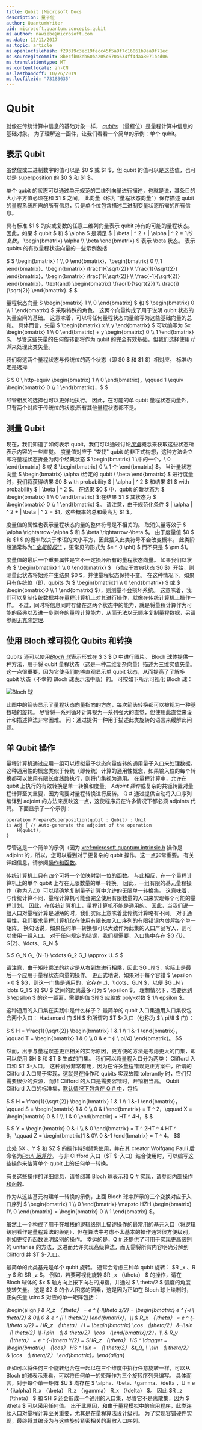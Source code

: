 ```yaml
---
title: Qubit |Microsoft Docs
description: 量子位
author: QuantumWriter
uid: microsoft.quantum.concepts.qubit
ms.author: nawiebe@microsoft.com
ms.date: 12/11/2017
ms.topic: article
ms.openlocfilehash: f29319c3ec19fecc45f5a9f7c16061b9aa9f71ec
ms.sourcegitcommit: 8becfb03eb60ba205c670a634ff4daa8071bcd06
ms.translationtype: MT
ms.contentlocale: zh-CN
ms.lasthandoff: 10/26/2019
ms.locfileid: "73183635"
---
```

# <a name="the-qubit"></a>Qubit

就像在传统计算中信息的基础对象一样， [*qubits*](https://en.wikipedia.org/wiki/Qubit) （量程位）是量程计算中信息的基础对象。  为了理解这一函件，让我们看看一个简单的示例：单个 qubit。

## <a name="representing-a-qubit"></a>表示 Qubit

虽然位或二进制数字的值可以是 $0 $ 或 $1 $，但 qubit 的值可以是这些值，也可以是 superposition 的 $0 $ 和 $1 $。

单个 qubit 的状态可以通过单元规范的二维列向量进行描述，也就是说，其条目的大小平方值必须在和 $1 $ 之间。 此向量（称为 "量程状态向量"）保存描述 qubit 的量程系统所需的所有信息，只是单个位包含描述二进制变量状态所需的所有信息。

具有标准 $1 $ 的实或复数的任意二维列向量表示 qubit 持有的可能的量程状态。 因此，如果 $ qubit $ 和 $ \alpha $ 是满足 $ | \beta | ^ 2 + | \alpha | ^ 2 = $1 的复数，$ \begin{bmatrix} \alpha \\\\ \beta \end{bmatrix} $ 表示 \beta 状态。 表示 qubits 的有效量程状态向量的一些示例包括

$ $ \begin{bmatrix} 1 \\\\ 0 \end{bmatrix}、\begin{bmatrix} 0 \\\\ 1 \end{bmatrix}、\begin{bmatrix} \frac{1}{\sqrt{2}} \\\\ \frac{1}{\sqrt{2}} \end{bmatrix}，\begin{bmatrix} \frac{1}{\sqrt{2}} \\\\ \frac{-1}{\sqrt{2}} \end{bmatrix}，\text{and} \begin{bmatrix} \frac{1}{\sqrt{2}} \\\\ \frac{i}{\sqrt{2}} \end{bmatrix}. $ $

量程状态向量 $ \begin{bmatrix} 1 \\\\ 0 \end{bmatrix} $ 和 $ \begin{bmatrix} 0 \\\\ 1 \end{bmatrix} $ 采取特殊的角色。 这两个向量构成了用于说明 qubit 状态的矢量空间的基础。 这意味着，可以将任何量程状态向量编写为这些基础向量的总和。 具体而言，矢量 $ \begin{bmatrix} x \\\\ y \end{bmatrix} $ 可以编写为 $x \begin{bmatrix} 1 \\\\ 0 \end{bmatrix} + y \begin{bmatrix} 0 \\\\ 1 \end{bmatrix} $。 尽管这些矢量的任何旋转都将作为 qubit 的完全有效基础，但我们选择使用*计算*来处理此类矢量。

我们将这两个量程状态与传统位的两个状态（即 $0 $ 和 $1 $）相对应。 标准约定是选择

$ $ 0 \ http-equiv \begin{bmatrix} 1 \\\\ 0 \end{bmatrix}，\qquad 1 \equiv \begin{bmatrix} 0 \\\\ 1 \end{bmatrix}，$ $

尽管相反的选择也可以更好地执行。 因此，在可能的单 qubit 量程状态向量外，只有两个对应于传统位的状态;所有其他量程状态都不是。

## <a name="measuring-a-qubit"></a>测量 Qubit

现在，我们知道了如何表示 qubit，我们可以通过讨论[*度量*](https://en.wikipedia.org/wiki/Measurement_in_quantum_mechanics)概念来获取这些状态所表示内容的一些直觉。 度量值对应于 "查找" qubit 的非正式构想，这种方法会立即将量程状态折叠为两个经典状态 $ \begin{bmatrix} 1 \\中的一个，\\ 0 \end{bmatrix} $ 或 $ \begin{bmatrix} 0 \\\\ 1 个 \end{bmatrix} $。 当计量状态向量 $ \begin{bmatrix} \alpha \\给定的 qubit \\ \beta \end{bmatrix} $ 进行度量时，我们将获得结果 $0 $ with probability $ | \alpha | ^ 2 $ 和结果 $1 $ with probability $ | \beta | ^ 2 $。 在结果 $0 $ 中，qubit 的新状态为 $ \begin{bmatrix} 1 \\\\ 0 \end{bmatrix} $;在结果 $1 $ 其状态为 $ \begin{bmatrix} 0 \\\\ 1 \end{bmatrix} $。 请注意，由于规范化条件 $ | \alpha | ^ 2 + | \beta | ^ 2 = $1，这些概率的总和最高为 $1 $。

度量值的属性也表示量程状态向量的整体符号是不相关的。 取消矢量等效于 $ \alpha \rightarrow-\alpha $ 和 $ \beta \rightarrow-\beta $。 由于度量值 $0 $ 和 $1 $ 的概率取决于术语的大小平方，因此插入此类符号不会改变概率。 此类阶段通常称为[``*全局阶段*""](https://en.wikipedia.org/wiki/Phase_factor) ，更常见的形式为 $e ^ {i \phi} $ 而不只是 $ \pm $1。

度量值的最后一个重要属性是它不一定损坏所有的量程状态向量。 如果我们以状态 $ \begin{bmatrix} 1 \\\\ 0 \end{bmatrix} $ （对应于古典状态 $0 $）开始，则测量此状态将始终产生结果 $0 $，并使量程状态保持不变。 在这种情况下，如果只有传统位（即，qubits 为 $ \begin{bmatrix}1 \\\\ 0 \end{bmatrix} $ 或 $ \begin{bmatrix}0 \\\\ 1 \end{bmatrix} $），则测量不会损坏系统。 这意味着，我们可以复制传统数据并在量程计算机上对其进行操作，就像在传统计算机上操作一样。 不过，同时将信息同时存储在这两个状态中的能力，就是将量程计算作为可能的经典以及进一步剥夺的量程计算能力，从而无法以无顺序复制量程数据，另请参阅[无克隆定理](https://en.wikipedia.org/wiki/No-cloning_theorem).

## <a name="visualizing-qubits-and-transformations-using-the-bloch-sphere"></a>使用 Bloch 球可视化 Qubits 和转换

Qubits 还可以使用[*Bloch 球*](https://en.wikipedia.org/wiki/Bloch_sphere)表示形式在 $ 3 $ D 中进行图片。  Bloch 球体提供一种方法，用于将 qubit 量程状态（这是一种二维复杂向量）描述为三维实值矢量。  这一点很重要，因为它使我们能够直观显示单 qubit 状态，从而提高了了解多 qubit 状态（不幸的 Bloch 球表示法中断）的。  可按如下所示可视化 Bloch 球：

<!--- ![](.\media\bloch.svg){ width=50% } --->
![Bloch 球](~/media/concepts_bloch.png)

此图中的箭头显示了量程状态向量指向的方向，每次箭头转换都可以被视为一种基数轴的旋转。
尽管将一系列循环计算视为一系列强大的直觉，但使用此直觉来设计和描述算法非常困难。 问：通过提供一种用于描述此类旋转的语言来缓解此问题。

## <a name="single-qubit-operations"></a>单 Qubit 操作

量程计算机通过应用一组可以模拟量子状态向量旋转的通用量子入口来处理数据。
这种通用性的概念类似于传统（即传统）计算的通用性概念，如果输入位的每个转换都可以使用有限长度线路执行，则将门集视为通用。
在量程计算中，允许在 qubit 上执行的有效转换是单一转换和度量。
*Adjoint 操作*或复杂的共轭转置对量程计算至关重要，因为需要对量程转换进行反转。
Q # 通过提供自动将入口序列编译到 adjoint 的方法来反映这一点，这使程序员在许多情况下都必须 adjoints 代码。 下面显示了一个示例：

```qsharp
operation PrepareSuperposition(qubit : Qubit) : Unit
is Adj { // Auto-generate the adjoint of the operation
    H(qubit);
}
```

尽管这是一个简单的示例（因为 <xref:microsoft.quantum.intrinsic.h> 操作是 adjoint 的，所以，您可以看到对于更复杂的 qubit 操作，这一点非常重要。
有关详细信息，请参阅[操作和函数](xref:microsoft.quantum.techniques.opsandfunctions)。

传统计算机上只有四个可将一个位映射到一位的函数。 与此相反，在一个量程计算机上的单个 qubit 上存在无限数量的单一转换。 因此，一组有限的基元量程操作（称为[*入口*](https://en.wikipedia.org/wiki/Quantum_logic_gate)）可以精确地复制量子计算中允许的无限单一转换集。 这意味着，与传统计算不同，量程计算机可能会完全使用有限数量的入口来实现每个可能的量程计划。 因此，在传统计算机上，量程计算机不能是通用的。 因此，当我们说一组入口对量程计算是*通用*的时，我们实际上意味着比传统计算略有不同。
对于通用性，我们要求量程计算机仅在使用有限长度入口序列的有限错误内*估算*每个单一矩阵。
换句话说，如果任何单一转换都可以大致作为此集的入口产品写入，则可以使用一组入口。 对于任何规定的错误，我们都需要，入口集中存在 $G _{1}、G_{2}、\ldots、G_N $

$ $ G_N G_ {N-1} \cdots G_2 G_1 \approx U. $ $

请注意，由于矩阵乘法的约定是从右到左进行相乘，因此 $G _N $，实际上是最后一个应用于量程状态向量的操作。 更正式地说，如果对于每个容错 $ \epsilon > 0 $ $G，则这一门集是通用的，它存在 _1、\ldots、G_N $，以便 $G _N \ ldots G_1 $ 和 $U $ 之间的距离最多可为 $ \epsilon $。 理想情况下，若要达到 $ \epsilon $ 的这一距离，需要的值 $N $ 应缩放 poly-对数 $ 1/\ epsilon $。

这种通用的入口集在实践中是什么样子？  最简单的 qubit 入口集通用入口集仅包含两个入口： Hadamard 门 $H $ 和所谓的 $T $-入口（也称为 $ \ pi/8 $ 门）：

$ $ H = \frac{1}{\sqrt{2}} \begin{bmatrix} 1 & 1 \\\\ 1 &-1 \end{bmatrix}，\qquad T = \begin{bmatrix} 1 & 0 \\\\ 0 & e ^ {i \ pi/4} \end{bmatrix}。
$$

然而，出于与量程误差更正相关的实际原因，更方便的方法是考虑更大的门集，即可以使用 $H $ 和 $T $ 生成的门集。
我们可以将量程入口分为两类： Clifford 入口和 $T $-入口。
这种划分非常有用，因为在许多量程错误更正方案中，所谓的 Clifford 入口易于实现，这就是在操作和 qubits 实现故障 tolerantly 时，它们只需要很少的资源，而非 Clifford 的入口是需要容错时，开销相当高。 Qubit Clifford 入口的标准集，[默认情况下包含在 Q # 中](xref:microsoft.quantum.libraries.standard.prelude)，包括

$ $ H = \frac{1}{\sqrt{2}} \begin{bmatrix} 1 & 1 \\\\ 1 &-1 \end{bmatrix}，\qquad S = \begin{bmatrix} 1 & 0 \\\\ 0 & i \end{bmatrix} = T ^ 2，\qquad X = \begin{bmatrix} 0 & 1 \\\\ 1 & 0 \end{bmatrix} = HT ^ 4H，$ $

$ $ Y = \begin{bmatrix} 0 &-i \\\\ & 0 \end{bmatrix} = T ^ 2HT ^ 4 HT ^ 6，\qquad Z = \begin{bmatrix}1 & 0\\\\ 0 &-1 \end{bmatrix} = T ^ 4。
$$

此处 $X $、$Y $ 和 $Z $ 的操作特别频繁使用，并在其 creator Wolfgang Pauli 后命名为[*Pauli 运算符*](https://en.wikipedia.org/wiki/Pauli_matrices)。
与非 Clifford 入口（$T $-入口）结合使用时，可以编写这些操作来估算单个 qubit 上的任何单一转换。

有关这些操作的详细信息，请参阅其 Bloch 球表示和 Q # 实现，请参阅[内部操作和函数](xref:microsoft.quantum.libraries.standard.prelude#intrinsic-operations-and-functions)。

作为从这些基元构建单一转换的示例，上面 Bloch 球中所示的三个变换对应于入口序列 $ \begin{bmatrix} 1 \\\\ 0 \end{bmatrix} \mapsto HZH \begin{bmatrix} 1\\\\ 0 \end{bmatrix} = \begin{bmatrix} 0 \\\\ 1 \end{bmatrix} $。

虽然上一个构成了用于在堆栈的逻辑级别上描述操作的最常用的基元入口（将逻辑级别看作是量程算法的级别），但在算法中考虑不太基本的操作通常很方便级别，例如更接近函数说明级别的操作。 幸运的是，Q # 还提供了可用于实现更高级别的 unitaries 的方法，这进而允许实现高级算法，而无需将所有内容明确分解到 Clifford 并 $T $-入口。

最简单的此类基元是单个 qubit 旋转。 通常会考虑三种单 qubit 旋转： $R _x $、$R _y $ 和 $R _z $。 例如，若要可视化旋转 $R _x （\theta） $ 的操作，请在 Bloch 球体的 $x $ 轴方向上按下向右的拇指，并通过 $ \ theta/2 $ 弧度的角度旋转矢量。 这是 $2 $ 的令人困惑的因素，这是因为正如在 Bloch 球上绘制时，正向矢量 \circ $ 对应的单一矩阵包括：

\begin{align *} & R_z （\theta） = e ^ {-I\theta z/2} = \begin{bmatrix} e ^ {-i \ theta/2} & 0\\\\ 0 & e ^ {i \ theta/2} \end{bmatrix}，\\\\ & R_x （\theta） = e ^ {-I\theta x/2} = HR_z （\theta） H = \begin{bmatrix} \cos （\theta/2） &-i\sin （\ theta/2）\\\\-i\sin （\ & theta/2） \cos （\end{bmatrix}/2），\\\\ & R_y （\theta） = e ^ {-i\theta Y/2} = SHR_z （\theta） HS ^ \dagger = \begin{bmatrix} （\cos） HS ^ \sin = （\ theta/2） &t_9_ \\ \sin （\ theta/2） & \cos （\ theta/2） \end{bmatrix}。\end{align*}

正如可以将任何三个旋转组合在一起以在三个维度中执行任意旋转一样，可以从 Bloch 的球表示来看，可以将任何单一的矩阵作为三个旋转序列来编写。 具体而言，对于每个单一矩阵 $U $ 均存在 $ \alpha、\beta、\gamma、\delta $，$U = e ^ {i\alpha} R_x （\beta） R_z （\gamma） R_x （\delta） $。 因此 $R _z （\theta） $ 和 $H $ 还会形成一个通用的入口集，尽管它不是离散集，因为 $ \theta $ 可以采用任何值。 出于此原因，和由于量程模拟中的应用程序，此类连续入口对量程计算至关重要，尤其是在量程算法设计级别。 为了实现容错硬件实现，最终将其编译为与这些旋转紧密相关的离散入口序列。

